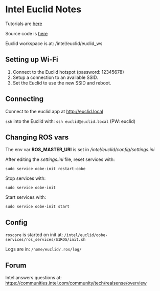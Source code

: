 # Intel Euclid Notes

Tutorials are [here](http://www.euclidcommunity.intel.com)

Source code is [here](https://github.com/inteleuclid)

Euclid workspace is at: /intel/euclid/euclid_ws

## Setting up Wi-Fi

1. Connect to the Euclid hotspot (password: 12345678)
2. Setup a connection to an available SSID.
3. Set the Euclid to use the new SSID and reboot.

## Connecting

Connect to the euclid app at http://euclid.local

`ssh` into the Euclid with: `ssh euclid@euclid.local` (PW: euclid)

## Changing ROS vars

The env var **ROS_MASTER_URI** is set in */intel/euclid/config/settings.ini*

After editing the *settings.ini* file, reset services with: 
```
sudo service oobe-init restart-oobe
```

Stop services with:
```
sudo service oobe-init 
```

Start services with:
```
sudo service oobe-init start
```

## Config

`roscore` is started on init at: `/intel/euclid/oobe-services/ros_services/S1ROS/init.sh`

Logs are in: `/home/euclid/.ros/log/`

## Forum

Intel answers questions at: https://communities.intel.com/community/tech/realsense/overview
